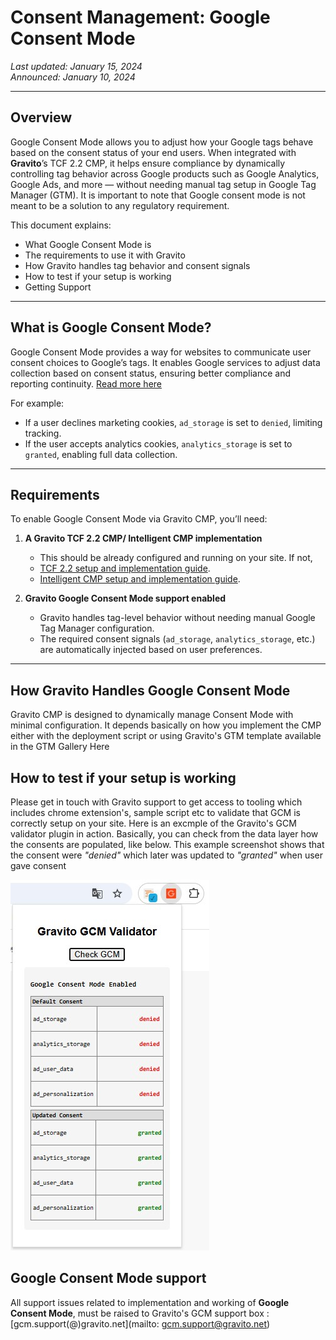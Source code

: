 # Consent Management: Google Consent Mode

*Last updated: January 15, 2024*  
*Announced: January 10, 2024*

---

## Overview

Google Consent Mode allows you to adjust how your Google tags behave based on the consent status of your end users. When integrated with **Gravito**’s TCF 2.2 CMP, it helps ensure compliance by dynamically controlling tag behavior across Google products such as Google Analytics, Google Ads, and more — without needing manual tag setup in Google Tag Manager (GTM). It is important to note that Google consent mode is not meant to be a solution to any regulatory requirement.

This document explains:

- What Google Consent Mode is  
- The requirements to use it with Gravito  
- How Gravito handles tag behavior and consent signals  
- How to test if your setup is working  
- Getting Support

---

## What is Google Consent Mode?

Google Consent Mode provides a way for websites to communicate user consent choices to Google’s tags. It enables Google services to adjust data collection based on consent status, ensuring better compliance and reporting continuity. [Read more here]( https://developers.google.com/tag-platform/security/guides/consent?consentmode=advanced)

For example:

- If a user declines marketing cookies, `ad_storage` is set to `denied`, limiting tracking.
- If the user accepts analytics cookies, `analytics_storage` is set to `granted`, enabling full data collection.

---

## Requirements

To enable Google Consent Mode via Gravito CMP, you’ll need:

1. **A Gravito TCF 2.2 CMP/ Intelligent CMP implementation**
      - This should be already configured and running on your site. If not, 
      - [TCF 2.2 setup and implementation guide](../Gravito_TCF_2.2_CMP/advanced/googleconsentmode.md).
      - [Intelligent CMP setup and implementation guide](../Gravito_Intelligent_CMP/advanced/Google_consent_mode_v2.md).

2. **Gravito Google Consent Mode support enabled**
      - Gravito handles tag-level behavior without needing manual Google Tag Manager configuration.  
      - The required consent signals (`ad_storage`, `analytics_storage`, etc.) are automatically injected based on user preferences.

---

## How Gravito Handles Google Consent Mode

Gravito CMP is designed to dynamically manage Consent Mode with minimal configuration. It depends basically on how you implement the CMP either with the deployment script or using Gravito's GTM template available in the GTM Gallery Here


## How to test if your setup is working

Please get in touch with Gravito support to get access to tooling which includes chrome extension's, sample script etc to validate that GCM is correctly setup on your site. 
Here is an excmple of the Gravito's GCM validator plugin in action. Basically, you can check from the data layer how the consents are populated, like below. This example screenshot shows that the consent were *"denied"* which later was updated to *"granted"* when user gave consent

 ![Screenshot of Gravito's GCM Validator](./img/gcm_validator.jpg "Screenshot of Gravito's GCM Validator")


## Google Consent Mode support

All support issues related to implementation and working of **Google Consent Mode**, must be raised to Gravito's GCM support box : [gcm.support(@)gravito.net](mailto: gcm.support@gravito.net)